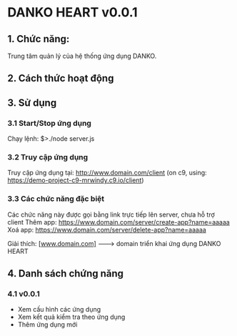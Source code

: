 # DANKO HEART v0.0.1


## 1. Chức năng:
Trung tâm quản lý của hệ thống ứng dụng DANKO.


## 2. Cách thức hoạt động


## 3. Sử dụng

### 3.1 Start/Stop ứng dụng
Chạy lệnh:
$>./node server.js

### 3.2 Truy cập ứng dụng
Truy cập ứng dụng tại: http://www.domain.com/client
(on c9, using: https://demo-project-c9-mrwindy.c9.io/client)

### 3.3 Các chức năng đặc biệt
Các chức năng này được gọi bằng link trực tiếp lên server, chưa hỗ trợ client
Thêm app: 
https://www.domain.com/server/create-app?name=aaaaa
Xoá app:
https://www.domain.com/server/delete-app?name=aaaaa

Giải thích:
[www.domain.com] ---> domain triển khai ứng dụng DANKO HEART


## 4. Danh sách chứng năng

### 4.1 v0.0.1
- Xem cấu hình các ứng dụng
- Xem kết quả kiểm tra theo ứng dụng
- Thêm ứng dụng mới
